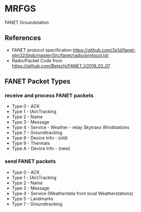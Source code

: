 # MRFGS
FANET Groundstation

## References
 * FANET protocol specification https://github.com/3s1d/fanet-stm32/blob/master/Src/fanet/radio/protocol.txt
 * Radio/Packet Code from https://github.com/Betschi/FANET_V2019_02_07

## FANET Packet Types

### receive and process FANET packets
* Type 0 - ACK
* Type 1 - (Air)Tracking
* Type 2 - Name
* Type 3 - Message
* Type 4 - Service - Weather - relay Skytraxx Windstations
* Type 7 - Groundtracking
* Type 8 - Device Info - (old)
* Type 9 - Thermals
* Type A - Device Info - (new)

### send FANET packets
* Type 0 - ACK
* Type 1 - (Air)Tracking
* Type 2 - Name
* Type 3 - Message
* Type 4 - Service (Weatherdata from local Weatherstations)
* Type 5 - Landmarks
* Type 7 - Groundtracking

